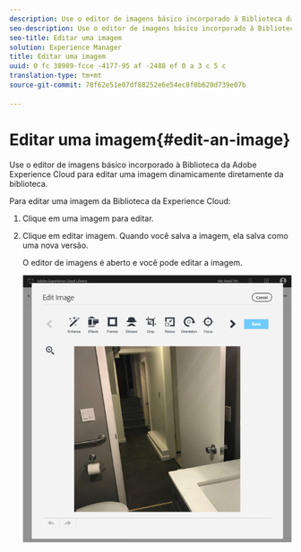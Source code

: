 ```yaml
---
description: Use o editor de imagens básico incorporado à Biblioteca da Adobe Experience Cloud para editar uma imagem dinamicamente diretamente da biblioteca.
seo-description: Use o editor de imagens básico incorporado à Biblioteca da Adobe Experience Cloud para editar uma imagem dinamicamente diretamente da biblioteca.
seo-title: Editar uma imagem
solution: Experience Manager
title: Editar uma imagem
uuid: 0 fc 38989-fcce -4177-95 af -2488 ef 0 a 3 c 5 c
translation-type: tm+mt
source-git-commit: 78f62e51e07df88252e6e54ec8f0b620d739e07b

---
```



# Editar uma imagem{#edit-an-image}

Use o editor de imagens básico incorporado à Biblioteca da Adobe Experience Cloud para editar uma imagem dinamicamente diretamente da biblioteca.

Para editar uma imagem da Biblioteca da Experience Cloud:

1. Clique em uma imagem para editar.
1. Clique em editar imagem. Quando você salva a imagem, ela salva como uma nova versão.

   O editor de imagens é aberto e você pode editar a imagem.

   ![](assets/library_image_editor.png)

